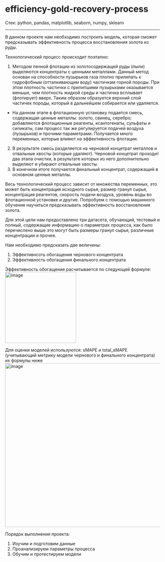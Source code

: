 # efficiency-gold-recovery-process
Стек: python, pandas, matplotlib, seaborn, numpy, sklearn
___
В данном проекте нам необходимо построить модель, которая сможет предсказывать эффективность процесса восстановления золота из руды.

Технологический процесс происходит поэтапно:
1. Методом пенной флотации из золотосодержащей руды (пыли) выделяются концентраты с ценными металлами. Данный метод основан на способности пузырьков газа плотно прилипать к гидрофобным (отталкивающим воду) частичкам горной породы. При этом плотность частички с прилипшими пузырьками оказывается меньше, чем плотность жидкой среды и частичка всплывает (флотирует) вверх. Таким образом образуется верхний слой частичек породы, который в дальнейшем собирается или удаляется.  
* На данном этапе в флотационную установку подается смесь, содержащая ценные металлы: золото, свинец, серебро; добавляются флотационные реагенты, ксантогенаты, сульфаты и силикаты, сам процесс так же регулируется подачей воздуха (пузырьков) и прочими параметрами. Получается много переменных, которые влияют на эффективность флотации.
2. В результате смесь разделяется на черновой концетрат металлов и отвальные хвосты (которые удаляют). Черновой концетрат проходит два этапа очистки, в результате которых из него дополнительно выделяют и убирают отвальные хвосты.
3. В конечном итоге получается финальный концентрат, содержащий в основном ценные металлы.

Весь технологический процесс зависит от множества переменных, это может быть концентрация исходного сырья, размер гранул сырья, концентрация реагентов, скорость подачи воздуха, уровень воды во флотационной установке и другие. Попробуем с помощью машинного обучения научиться предсказывать эффективность восстановления золота.

Для этой цели нам предоставлено три датасета, обучающий, тестовый и полный, содержащие информацию о параметрах процесса, как было перечислено выше это могут быть размеры гранул сырья, различные концентрации и прочее.

Нам необходимо предсказать две величины:
1. Эффективнсоть обогащения чернового концентрата
2. Эффективность обогащения финального концентрата

Эффективность обогащения расчитывается по следующей формуле:
<img width="231" alt="image" src="https://user-images.githubusercontent.com/109238063/204109185-5f04e332-31e8-4600-83ec-298f166314dc.png">

Для оценки моделей используются: sMAPE и total_sMAPE (учитывающий метрику модели чернового и финального концентрата) их формулы ниже
<img width="533" alt="image" src="https://user-images.githubusercontent.com/109238063/204109204-fa70280d-a7f0-41c8-87e2-14b37b9dc842.png">


Порядок выполнения проекта:
1. Изучим и подготовим данные
2. Проанализируем параметры процесса
3. Обучим и протестируем модели

